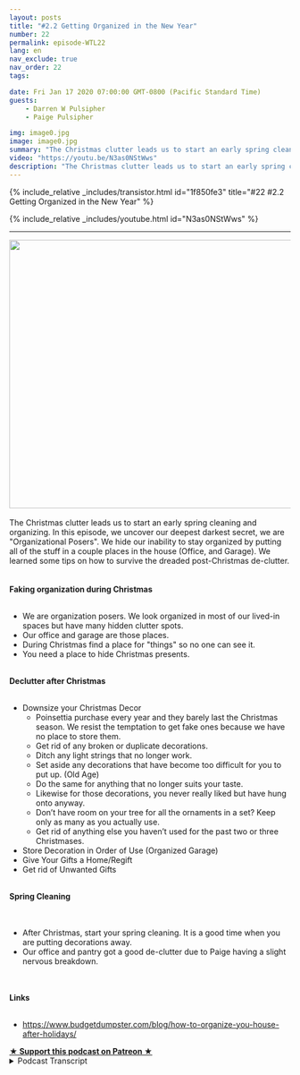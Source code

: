```yaml
---
layout: posts
title: "#2.2 Getting Organized in the New Year"
number: 22
permalink: episode-WTL22
lang: en
nav_exclude: true
nav_order: 22
tags:

date: Fri Jan 17 2020 07:00:00 GMT-0800 (Pacific Standard Time)
guests:
    - Darren W Pulsipher
    - Paige Pulsipher

img: image0.jpg
image: image0.jpg
summary: "The Christmas clutter leads us to start an early spring cleaning and organizing. In this episode, we uncover our deepest darkest secret, we are Organizational Posers. We hide our inability to stay organized by putting all of the stuff in a couple places in the house (Office, and Garage). We learned some tips on how to survive the dreaded post-Christmas de-clutter."
video: "https://youtu.be/N3as0NStWws"
description: "The Christmas clutter leads us to start an early spring cleaning and organizing. In this episode, we uncover our deepest darkest secret, we are Organizational Posers. We hide our inability to stay organized by putting all of the stuff in a couple places in the house (Office, and Garage). We learned some tips on how to survive the dreaded post-Christmas de-clutter."
---
```


<div>
{% include_relative _includes/transistor.html id="1f850fe3" title="#22 #2.2 Getting Organized in the New Year" %}

{% include_relative _includes/youtube.html id="N3as0NStWws" %}
</div>

---

<html><head></head><body><div><img src="./image0.jpg" width="640" height="480">
</div><div><br></div><div>The Christmas clutter leads us to start an 
early 
spring cleaning and organizing. In this episode, we uncover our deepest darkest secret, we are "Organizational Posers". We hide our inability to stay organized by putting all of the stuff in a couple places in the house (Office, and Garage). We learned some tips on how to survive the dreaded post-Christmas de-clutter.</div><div><br></div><div><strong><br>Faking organization during Christmas<br></strong><br></div><ul><li>We are organization posers. We look organized in most of our lived-in spaces but have many hidden clutter spots.</li><li>Our office and garage are those places.</li><li>During Christmas find a place for "things" so no one can see it.&nbsp;</li><li>You need a place to hide Christmas presents.&nbsp;</li></ul><div><strong><br>Declutter after Christmas<br></strong><br></div><ul><li>Downsize your Christmas Decor<ul><li>Poinsettia purchase every year and they barely last the Christmas season. We resist the temptation to get fake ones because we have no place to store them.</li><li>Get rid of any broken or duplicate decorations.</li><li>Ditch any light strings that no longer work.</li><li>Set aside any decorations that have become too difficult for you to put up. (Old Age)</li><li>Do the same for anything that no longer suits your taste.</li><li>Likewise for those decorations, you never really liked but have hung onto anyway.</li><li>Don’t have room on your tree for all the ornaments in a set? Keep only as many as you actually use.</li><li>Get rid of anything else you haven’t used for the past two or three Christmases.&nbsp;</li></ul></li><li>Store Decoration in Order of Use (Organized Garage)</li><li>Give Your Gifts a Home/Regift</li><li>Get rid of Unwanted Gifts</li></ul><div><strong><br>Spring Cleaning&nbsp;<br></strong><br></div><div><br></div><ul><li>After Christmas, start your spring cleaning. It is a good time when you are putting decorations away.</li><li>Our office and pantry got a good de-clutter due to Paige having a slight nervous breakdown.</li></ul><div><br></div><div><strong><br>Links<br></strong><br></div><ul><li><a href="https://www.budgetdumpster.com/blog/how-to-organize-you-house-after-holidays/">https://www.budgetdumpster.com/blog/how-to-organize-you-house-after-holidays/</a></li></ul>
<strong>
  <a href="https://www.patreon.com/wheresthelemonade" target="_donate" rel="payment" title="★ Support this podcast on Patreon ★">★ Support this podcast on Patreon ★</a>
</strong></body></html>


<details>
<summary> Podcast Transcript </summary>

<p></p>

</details>
